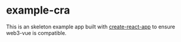 # example-cra

This is an skeleton example app built with [create-react-app](https://create-react-app.dev/) to ensure web3-vue is compatible.
